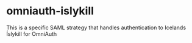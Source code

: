 omniauth-islykill
=================

This is a specific SAML strategy that handles authentication to Icelands Íslykill for OmniAuth
